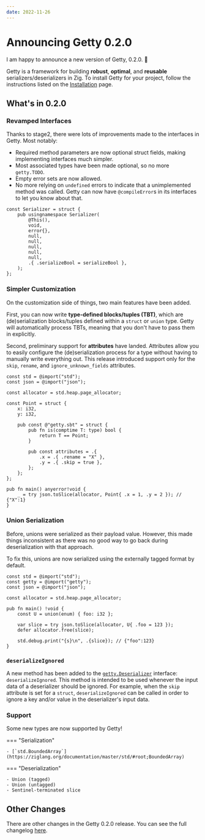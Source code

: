 ```yaml
---
date: 2022-11-26
---
```


# Announcing Getty 0.2.0

<!-- more -->

I am happy to announce a new version of Getty, 0.2.0. :tada:

Getty is a framework for building __robust__, __optimal__, and __reusable__
serializers/deserializers in Zig. To install Getty for your project, follow the
instructions listed on the
[Installation](https://getty.so/user-guide/installation/) page.

## What's in 0.2.0

### Revamped Interfaces

Thanks to stage2, there were lots of improvements made to the interfaces in Getty. Most notably:

- Required method parameters are now optional struct fields, making implementing interfaces much simpler.
- Most associated types have been made optional, so no more `getty.TODO`.
- Empty error sets are now allowed.
- No more relying on `undefined` errors to indicate that a unimplemented method was called. Getty can now have `@compileError`s in its interfaces to let you know about that.

```zig title="Zig code"
const Serializer = struct {
    pub usingnamespace Serializer(
        @This(),
        void,
        error{},
        null,
        null,
        null,
        null,
        null,
        .{ .serializeBool = serializeBool },
    );
};
```

### Simpler Customization

On the customization side of things, two main features have been added.

First, you can now write **type-defined blocks/tuples (TBT)**, which are
(de)serialization blocks/tuples defined within a `struct` or `union` type.
Getty will automatically process TBTs, meaning that you don't have to pass them
in explicitly.

Second, preliminary support for **attributes** have landed. Attributes allow
you to easily configure the (de)serialization process for a type without having
to manually write everything out. This release introduced support only for the
`skip`, `rename`, and `ignore_unknown_fields` attributes.

```zig title="Zig code"
const std = @import("std");
const json = @import("json");

const allocator = std.heap.page_allocator;

const Point = struct {
    x: i32,
    y: i32,

    pub const @"getty.sbt" = struct {
        pub fn is(comptime T: type) bool {
            return T == Point;
        }

        pub const attributes = .{
            .x = .{ .rename = "X" },
            .y = .{ .skip = true },
        };
    };
};

pub fn main() anyerror!void {
    _ = try json.toSlice(allocator, Point{ .x = 1, .y = 2 }); // {"X":1}
}
```

### Union Serialization

Before, unions were serialized as their payload value. However, this made
things inconsistent as there was no good way to go back during deserialization
with that approach.

To fix this, unions are now serialized using the externally tagged format by default.

```zig title="Zig code"
const std = @import("std");
const getty = @import("getty");
const json = @import("json");

const allocator = std.heap.page_allocator;

pub fn main() !void {
    const U = union(enum) { foo: i32 };

    var slice = try json.toSlice(allocator, U{ .foo = 123 });
    defer allocator.free(slice);

    std.debug.print("{s}\n", .{slice}); // {"foo":123}
}
```

### `deserializeIgnored`

A new method has been added to the
[`getty.Deserializer`](https://docs.getty.so/#root;Deserializer) interface:
`deserializeIgnored`. This method is intended to be used whenever the input
data of a deserializer should be ignored. For example, when the `skip`
attribute is set for a `struct`, `deserializeIgnored` can be called in order to
ignore a key and/or value in the deserializer's input data.

### Support

Some new types are now supported by Getty!

=== "Serialization"

    - [`std.BoundedArray`](https://ziglang.org/documentation/master/std/#root;BoundedArray)

=== "Deserialization"

    - Union (tagged)
    - Union (untagged)
    - Sentinel-terminated slice

## Other Changes

There are other changes in the Getty 0.2.0 release. You can see the full changelog [here](https://github.com/getty-zig/getty/compare/0.1.0...0.2.0).
